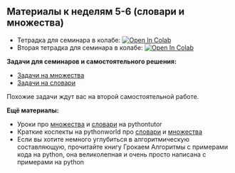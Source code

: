## Материалы к неделям 5-6 (словари и множества)

* Тетрадка для семинара в колабе: [![Open In Colab](https://colab.research.google.com/assets/colab-badge.svg)](https://colab.research.google.com/github/hse-econ-data-science/dap_2023/blob/main/sem05_dict/sem05_set_dict_tutorial_part1.ipynb)
* Вторая тетрадка для семинара в колабе: [![Open In Colab](https://colab.research.google.com/assets/colab-badge.svg)](https://colab.research.google.com/github/hse-econ-data-science/dap_2023/blob/main/sem05_dict/sem05_set_dict.ipynb)


__Задачи для семинаров и самостоятельного решения:__ 

* [Задачи на множества](https://contest.yandex.ru/contest/48937/problems/)
* [Задачи на словари](https://contest.yandex.ru/contest/48938/problems/) 

Похожие задачи ждут вас на второй самостоятельной работе. 

__Ещё материалы:__ 

* Уроки про [множества](http://pythontutor.ru/lessons/sets/) и [словари](http://pythontutor.ru/lessons/dicts/) на  pythontutor
* Краткие коспекты на pythonworld про [словари](https://pythonworld.ru/tipy-dannyx-v-python/slovari-dict-funkcii-i-metody-slovarej.html) и [множества](https://pythonworld.ru/tipy-dannyx-v-python/mnozhestva-set-i-frozenset.html)
* Если вы хотите немного углубиться в алгоритмическую составляющую, прочитайте книгу Грокаем Алгоритмы с примерами кода на python, она великолепная и очень просто написана с примерами на python

